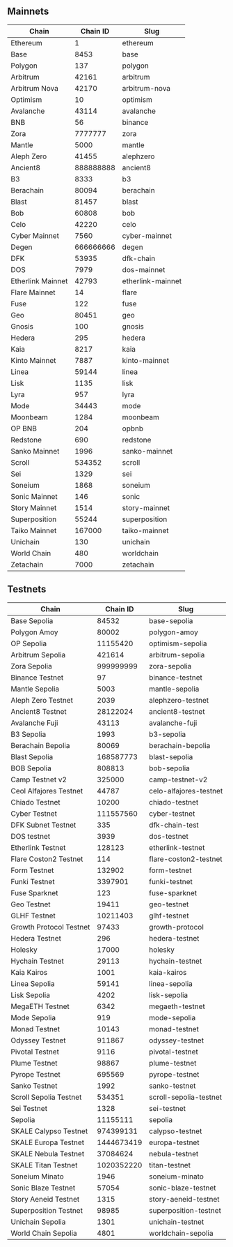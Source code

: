 ## Mainnets

| Chain | Chain ID | Slug |
| ----- | -------- | ---- |
| Ethereum | 1 | ethereum |
| Base | 8453 | base |
| Polygon | 137 | polygon |
| Arbitrum | 42161 | arbitrum |
| Arbitrum Nova | 42170 | arbitrum-nova |
| Optimism | 10 | optimism |
| Avalanche | 43114 | avalanche |
| BNB | 56 | binance |
| Zora | 7777777 | zora |
| Mantle | 5000 | mantle |
| Aleph Zero  | 41455 | alephzero |
| Ancient8 | 888888888 | ancient8 |
| B3 | 8333 | b3 |
| Berachain | 80094 | berachain |
| Blast | 81457 | blast |
| Bob | 60808 | bob |
| Celo | 42220 | celo |
| Cyber Mainnet | 7560 | cyber-mainnet |
| Degen | 666666666 | degen |
| DFK | 53935 | dfk-chain |
| DOS | 7979 | dos-mainnet |
| Etherlink Mainnet | 42793 | etherlink-mainnet |
| Flare Mainnet | 14 | flare |
| Fuse | 122 | fuse |
| Geo | 80451 | geo |
| Gnosis | 100 | gnosis |
| Hedera | 295 | hedera |
| Kaia | 8217 | kaia |
| Kinto Mainnet | 7887 | kinto-mainnet |
| Linea | 59144 | linea |
| Lisk | 1135 | lisk |
| Lyra | 957 | lyra |
| Mode | 34443 | mode |
| Moonbeam | 1284 | moonbeam |
| OP BNB | 204 | opbnb |
| Redstone | 690 | redstone |
| Sanko Mainnet | 1996 | sanko-mainnet |
| Scroll | 534352 | scroll |
| Sei | 1329 | sei |
| Soneium | 1868 | soneium |
| Sonic Mainnet | 146 | sonic |
| Story Mainnet | 1514 | story-mainnet |
| Superposition | 55244 | superposition |
| Taiko Mainnet | 167000 | taiko-mainnet |
| Unichain | 130 | unichain |
| World Chain | 480 | worldchain |
| Zetachain | 7000 | zetachain |

## Testnets

| Chain | Chain ID | Slug |
| ----- | -------- | ---- |
| Base Sepolia | 84532 | base-sepolia |
| Polygon Amoy | 80002 | polygon-amoy |
| OP Sepolia | 11155420 | optimism-sepolia |
| Arbitrum Sepolia | 421614 | arbitrum-sepolia |
| Zora Sepolia | 999999999 | zora-sepolia |
| Binance Testnet | 97 | binance-testnet |
| Mantle Sepolia | 5003 | mantle-sepolia |
| Aleph Zero Testnet | 2039 | alephzero-testnet |
| Ancient8 Testnet | 28122024 | ancient8-testnet |
| Avalanche Fuji | 43113 | avalanche-fuji |
| B3 Sepolia | 1993 | b3-sepolia |
| Berachain Bepolia | 80069 | berachain-bepolia |
| Blast Sepolia | 168587773 | blast-sepolia |
| BOB Sepolia | 808813 | bob-sepolia |
| Camp Testnet v2 | 325000 | camp-testnet-v2 |
| Ceol Alfajores Testnet | 44787 | celo-alfajores-testnet |
| Chiado Testnet | 10200 | chiado-testnet |
| Cyber Testnet | 111557560 | cyber-testnet |
| DFK Subnet Testnet | 335 | dfk-chain-test |
| DOS testnet | 3939 | dos-testnet |
| Etherlink Testnet | 128123 | etherlink-testnet |
| Flare Coston2 Testnet | 114 | flare-coston2-testnet |
| Form Testnet | 132902 | form-testnet |
| Funki Testnet | 3397901 | funki-testnet |
| Fuse Sparknet | 123 | fuse-sparknet |
| Geo Testnet | 19411 | geo-testnet |
| GLHF Testnet | 10211403 | glhf-testnet |
| Growth Protocol Testnet | 97433 | growth-protocol |
| Hedera Testnet | 296 | hedera-testnet |
| Holesky | 17000 | holesky |
| Hychain Testnet | 29113 | hychain-testnet |
| Kaia Kairos | 1001 | kaia-kairos |
| Linea Sepolia | 59141 | linea-sepolia |
| Lisk Sepolia | 4202 | lisk-sepolia |
| MegaETH Testnet | 6342 | megaeth-testnet |
| Mode Sepolia | 919 | mode-sepolia |
| Monad Testnet | 10143 | monad-testnet |
| Odyssey Testnet | 911867 | odyssey-testnet |
| Pivotal Testnet | 9116 | pivotal-testnet |
| Plume Testnet | 98867 | plume-testnet |
| Pyrope Testnet | 695569 | pyrope-testnet |
| Sanko Testnet | 1992 | sanko-testnet |
| Scroll Sepolia Testnet | 534351 | scroll-sepolia-testnet |
| Sei Testnet | 1328 | sei-testnet |
| Sepolia | 11155111 | sepolia |
| SKALE Calypso Testnet | 974399131 | calypso-testnet |
| SKALE Europa Testnet | 1444673419 | europa-testnet |
| SKALE Nebula Testnet | 37084624 | nebula-testnet |
| SKALE Titan Testnet | 1020352220 | titan-testnet |
| Soneium Minato | 1946 | soneium-minato |
| Sonic Blaze Testnet | 57054 | sonic-blaze-testnet |
| Story Aeneid Testnet | 1315 | story-aeneid-testnet |
| Superposition Testnet | 98985 | superposition-testnet |
| Unichain Sepolia | 1301 | unichain-testnet |
| World Chain Sepolia | 4801 | worldchain-sepolia |
